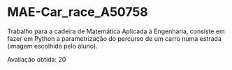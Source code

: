 # MAE-Car_race_A50758
Trabalho para a cadeira de Matemática Aplicada à Engenharia, consiste em fazer em Python a parametrização do percurso de um carro numa estrada (imagem escolhida pelo aluno).

Avaliação obtida: 20
